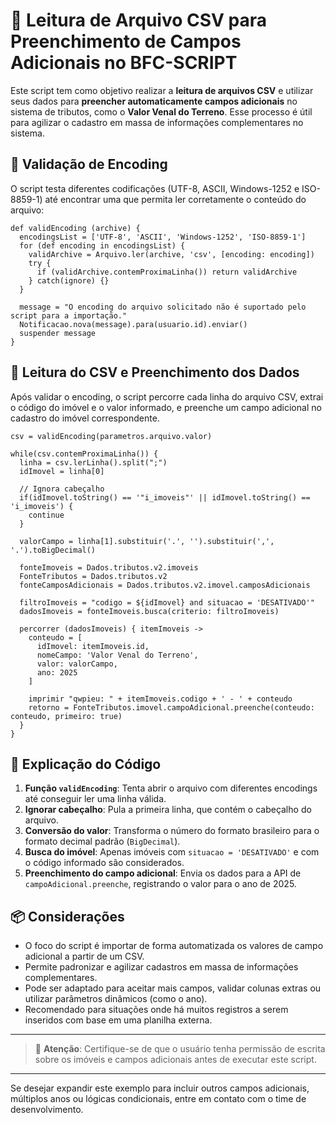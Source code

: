 # 🧾 Leitura de Arquivo CSV para Preenchimento de Campos Adicionais no BFC-SCRIPT

Este script tem como objetivo realizar a **leitura de arquivos CSV** e utilizar seus dados para **preencher automaticamente campos adicionais** no sistema de tributos, como o **Valor Venal do Terreno**. Esse processo é útil para agilizar o cadastro em massa de informações complementares no sistema.

## 🧪 Validação de Encoding

O script testa diferentes codificações (UTF-8, ASCII, Windows-1252 e ISO-8859-1) até encontrar uma que permita ler corretamente o conteúdo do arquivo:

```bfc-script
def validEncoding (archive) {
  encodingsList = ['UTF-8', 'ASCII', 'Windows-1252', 'ISO-8859-1']
  for (def encoding in encodingsList) {
    validArchive = Arquivo.ler(archive, 'csv', [encoding: encoding])
    try {
      if (validArchive.contemProximaLinha()) return validArchive
    } catch(ignore) {}
  }

  message = "O encoding do arquivo solicitado não é suportado pelo script para a importação."
  Notificacao.nova(message).para(usuario.id).enviar()
  suspender message
}
```

## 📄 Leitura do CSV e Preenchimento dos Dados

Após validar o encoding, o script percorre cada linha do arquivo CSV, extrai o código do imóvel e o valor informado, e preenche um campo adicional no cadastro do imóvel correspondente.

```bfc-script
csv = validEncoding(parametros.arquivo.valor)

while(csv.contemProximaLinha()) {
  linha = csv.lerLinha().split(";")
  idImovel = linha[0]

  // Ignora cabeçalho
  if(idImovel.toString() == '"i_imoveis"' || idImovel.toString() == 'i_imoveis') {
    continue   
  }

  valorCampo = linha[1].substituir('.', '').substituir(',', '.').toBigDecimal()

  fonteImoveis = Dados.tributos.v2.imoveis
  FonteTributos = Dados.tributos.v2
  fonteCamposAdicionais = Dados.tributos.v2.imovel.camposAdicionais

  filtroImoveis = "codigo = ${idImovel} and situacao = 'DESATIVADO'"
  dadosImoveis = fonteImoveis.busca(criterio: filtroImoveis)

  percorrer (dadosImoveis) { itemImoveis ->
    conteudo = [        
      idImovel: itemImoveis.id,
      nomeCampo: 'Valor Venal do Terreno',
      valor: valorCampo,
      ano: 2025
    ]

    imprimir "qwpieu: " + itemImoveis.codigo + ' - ' + conteudo
    retorno = FonteTributos.imovel.campoAdicional.preenche(conteudo: conteudo, primeiro: true)
  }
}
```

## 📌 Explicação do Código

1. **Função `validEncoding`**: Tenta abrir o arquivo com diferentes encodings até conseguir ler uma linha válida.
2. **Ignorar cabeçalho**: Pula a primeira linha, que contém o cabeçalho do arquivo.
3. **Conversão do valor**: Transforma o número do formato brasileiro para o formato decimal padrão (`BigDecimal`).
4. **Busca do imóvel**: Apenas imóveis com `situacao = 'DESATIVADO'` e com o código informado são considerados.
5. **Preenchimento do campo adicional**: Envia os dados para a API de `campoAdicional.preenche`, registrando o valor para o ano de 2025.

## 📦 Considerações

* O foco do script é importar de forma automatizada os valores de campo adicional a partir de um CSV.
* Permite padronizar e agilizar cadastros em massa de informações complementares.
* Pode ser adaptado para aceitar mais campos, validar colunas extras ou utilizar parâmetros dinâmicos (como o ano).
* Recomendado para situações onde há muitos registros a serem inseridos com base em uma planilha externa.

---

> 🔐 **Atenção**: Certifique-se de que o usuário tenha permissão de escrita sobre os imóveis e campos adicionais antes de executar este script.

---

Se desejar expandir este exemplo para incluir outros campos adicionais, múltiplos anos ou lógicas condicionais, entre em contato com o time de desenvolvimento.
